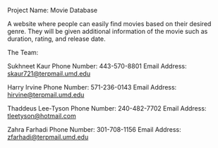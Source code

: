 Project Name: Movie Database

A website where people can easily find movies based on their desired genre. They will be given additional information of the movie such as duration, rating, and release date. 

The Team: 

Sukhneet Kaur 
Phone Number: 443-570-8801
Email Address: skaur721@terpmail.umd.edu 

Harry Irvine
Phone Number: ‭571-236-0143‬
Email Address: hirvine@terpmail.umd.edu

Thaddeus Lee-Tyson
Phone Number: ‭240-482-7702‬
Email Address: tleetyson@hotmail.com

Zahra Farhadi
Phone Number: ‭301-708-1156‬
Email Address: zfarhadi@terpmail.umd.edu
